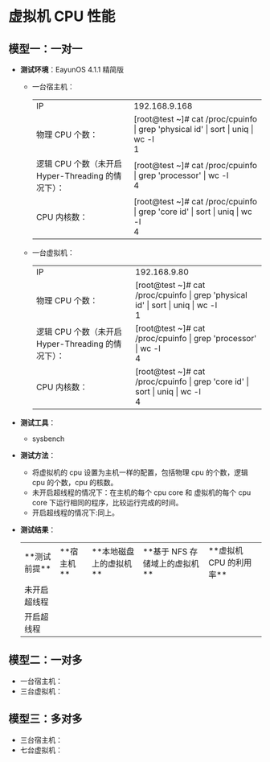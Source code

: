 # 虚拟机 CPU 性能

## 模型一：一对一
* **测试环境**：EayunOS 4.1.1 精简版
   * 一台宿主机：
     <table>
        <tr>
           <td>IP</td>
           <td>192.168.9.168</td>
        </tr>
        <tr>
           <td>物理 CPU 个数：</td>
           <td>
              [root@test ~]# cat /proc/cpuinfo | grep 'physical id' | sort | uniq | wc -l <br/>
              1
           </td>
        </tr>
        <tr>
           <td>逻辑 CPU 个数（未开启 Hyper-Threading 的情况下）：</td>
           <td>
           [root@test ~]# cat /proc/cpuinfo | grep 'processor' | wc -l <br/>
           4
           </td>
        </tr>
        <tr>
           <td>CPU 内核数：</td>
           <td>
           [root@test ~]# cat /proc/cpuinfo | grep 'core id' | sort | uniq | wc -l <br/>
           4
           </td>
        </tr>
     </table>

   * 一台虚拟机：
     <table>
        <tr>
           <td>IP</td>
           <td>192.168.9.80</td>
        </tr>
        <tr>
           <td>物理 CPU 个数：</td>
           <td>
              [root@test ~]# cat /proc/cpuinfo | grep 'physical id' | sort | uniq | wc -l <br/>
              1
           </td>
        </tr>
        <tr>
           <td>逻辑 CPU 个数（未开启 Hyper-Threading 的情况下）：</td>
           <td>
           [root@test ~]# cat /proc/cpuinfo | grep 'processor' | wc -l <br/>
           4
           </td>
        </tr>
        <tr>
           <td>CPU 内核数：</td>
           <td>
           [root@test ~]# cat /proc/cpuinfo | grep 'core id' | sort | uniq | wc -l <br/>
           4
           </td>
        </tr>
     </table>

* **测试工具**：
   * sysbench

* **测试方法**：
   * 将虚拟机的 cpu 设置为主机一样的配置，包括物理 cpu 的个数，逻辑 cpu 的个数，cpu 的核数。
   * 未开启超线程的情况下：在主机的每个 cpu core 和 虚拟机的每个 cpu core 下运行相同的程序，比较运行完成的时间。
   * 开启超线程的情况下:同上。

* **测试结果**：
   
  <table>
     <tr>
        <td>**测试前提**</td>
        <td>**宿主机**</td>
        <td>**本地磁盘上的虚拟机**</td>
        <td>**基于 NFS 存储域上的虚拟机**</td>
        <td>**虚拟机 CPU 的利用率**</td>
     </tr>
     <tr>
        <td>未开启超线程</td>
     </tr>
     <tr>
        <td>开启超线程</td>
     </tr>
  </table>

## 模型二：一对多
* 一台宿主机：
* 三台虚拟机：

## 模型三：多对多
* 三台宿主机：
* 七台虚拟机：
